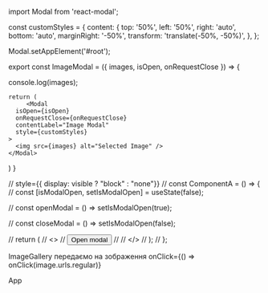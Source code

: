 import Modal from 'react-modal';

const customStyles = {
  content: {
    top: '50%',
    left: '50%',
    right: 'auto',
    bottom: 'auto',
    marginRight: '-50%',
    transform: 'translate(-50%, -50%)',
  },
};

Modal.setAppElement('#root');

export const ImageModal = ({ images, isOpen, onRequestClose }) => {
 
console.log(images);

    return (
		 <Modal
      isOpen={isOpen}
      onRequestClose={onRequestClose}
      contentLabel="Image Modal"
      style={customStyles}
    >
      <img src={images} alt="Selected Image" />
    </Modal>
  )
}

//  style={{ display: visible ? "block" : "none"}}
// const ComponentA = () => {
//   const [isModalOpen, setIsModalOpen] = useState(false);

//   const openModal = () => setIsModalOpen(true);

//   const closeModal = () => setIsModalOpen(false);

//   return (
//     <>
//       <button onClick={openModal}>Open modal</button>
//       <Modal isOpen={isModalOpen} onClose={closeModal} />
//     </>
//   );
// };

ImageGallery передаємо на зображення
onClick={() => onClick(image.urls.regular)}

App
      <ImageModal
        images={selectedImage} 
        isOpen={modalIsOpen}
        onRequestClose={closeModal}
      />